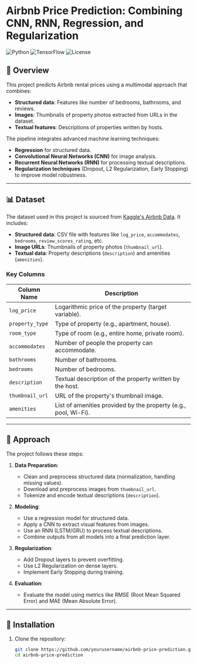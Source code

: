 # Airbnb Price Prediction: Combining CNN, RNN, Regression, and Regularization

![Python](https://img.shields.io/badge/Python-3.8-blue)
![TensorFlow](https://img.shields.io/badge/TensorFlow-2.x-orange)
![License](https://img.shields.io/badge/License-MIT-green)

## 📌 Overview
This project predicts Airbnb rental prices using a multimodal approach that combines:
- **Structured data**: Features like number of bedrooms, bathrooms, and reviews.
- **Images**: Thumbnails of property photos extracted from URLs in the dataset.
- **Textual features**: Descriptions of properties written by hosts.

The pipeline integrates advanced machine learning techniques:
- **Regression** for structured data.
- **Convolutional Neural Networks (CNN)** for image analysis.
- **Recurrent Neural Networks (RNN)** for processing textual descriptions.
- **Regularization techniques** (Dropout, L2 Regularization, Early Stopping) to improve model robustness.

---

## 📊 Dataset
The dataset used in this project is sourced from [Kaggle's Airbnb Data](https://www.kaggle.com/datasets). It includes:
- **Structured data**: CSV file with features like `log_price`, `accommodates`, `bedrooms`, `review_scores_rating`, etc.
- **Image URLs**: Thumbnails of property photos (`thumbnail_url`).
- **Textual data**: Property descriptions (`description`) and amenities (`amenities`).

### Key Columns
| Column Name            | Description                                                                 |
|------------------------|-----------------------------------------------------------------------------|
| `log_price`            | Logarithmic price of the property (target variable).                        |
| `property_type`        | Type of property (e.g., apartment, house).                                  |
| `room_type`            | Type of room (e.g., entire home, private room).                             |
| `accommodates`         | Number of people the property can accommodate.                              |
| `bathrooms`            | Number of bathrooms.                                                       |
| `bedrooms`             | Number of bedrooms.                                                        |
| `description`          | Textual description of the property written by the host.                   |
| `thumbnail_url`        | URL of the property's thumbnail image.                                     |
| `amenities`            | List of amenities provided by the property (e.g., pool, Wi-Fi).            |

---

## 🔧 Approach
The project follows these steps:

1. **Data Preparation**:
   - Clean and preprocess structured data (normalization, handling missing values).
   - Download and preprocess images from `thumbnail_url`.
   - Tokenize and encode textual descriptions (`description`).

2. **Modeling**:
   - Use a regression model for structured data.
   - Apply a CNN to extract visual features from images.
   - Use an RNN (LSTM/GRU) to process textual descriptions.
   - Combine outputs from all models into a final prediction layer.

3. **Regularization**:
   - Add Dropout layers to prevent overfitting.
   - Use L2 Regularization on dense layers.
   - Implement Early Stopping during training.

4. **Evaluation**:
   - Evaluate the model using metrics like RMSE (Root Mean Squared Error) and MAE (Mean Absolute Error).

---

## 🚀 Installation
1. Clone the repository:
   ```bash
   git clone https://github.com/yourusername/airbnb-price-prediction.git
   cd airbnb-price-prediction
